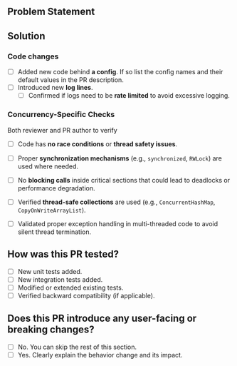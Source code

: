 <!--
Add a list of affected components in the PR title in the following format:
[component1]...[componentN] Concise commit message

Valid component tags are: [da-vinci] (or [dvc]), [server], [controller], [router], [samza],
[vpj], [fast-client] (or [fc]), [thin-client] (or [tc]), [changelog] (or [cc]),
[pulsar-sink], [producer], [admin-tool], [test], [build], [doc], [script], [compat], [protocol]

Example title: [server][da-vinci] Use dedicated thread to persist data to storage engine

Note: PRs with titles not following the format will not be merged
-->

## Problem Statement
<!--
Describe
- What problem are you trying to solve
- What issues or limitations exist in the current code
- Why this change is necessary 
-->


## Solution
<!--
Describe
- What changes you are making and why. 
- How these changes solve the problem.
- Any performance considerations or trade-offs. 
- Describe what testings you have done, for example, performance testing etc.
-->


###  Code changes
- [ ] Added new code behind **a config**. If so list the config names and their default values in the PR description.
- [ ] Introduced new **log lines**. 
  - [ ] Confirmed if logs need to be **rate limited** to avoid excessive logging.

###  **Concurrency-Specific Checks**
Both reviewer and PR author to verify
- [ ] Code has **no race conditions** or **thread safety issues**.
- [ ] Proper **synchronization mechanisms** (e.g., `synchronized`, `RWLock`) are used where needed.
- [ ] No **blocking calls** inside critical sections that could lead to deadlocks or performance degradation.
- [ ] Verified **thread-safe collections** are used (e.g., `ConcurrentHashMap`, `CopyOnWriteArrayList`).
- [ ] Validated proper exception handling in multi-threaded code to avoid silent thread termination.


## How was this PR tested?
<!--
If you're unsure about what to test, where to add tests, or how to run tests, please feel free to ask. We'd be happy to help.
-->

- [ ] New unit tests added.
- [ ] New integration tests added.
- [ ] Modified or extended existing tests.
- [ ] Verified backward compatibility (if applicable).

## Does this PR introduce any user-facing or breaking changes?
<!--  
If yes, please clarify the previous behavior and the change this PR proposes - provide the console output, description and/or an example to show the behavior difference if possible.
If no, choose 'No'.
-->
- [ ] No. You can skip the rest of this section.
- [ ] Yes. Clearly explain the behavior change and its impact.